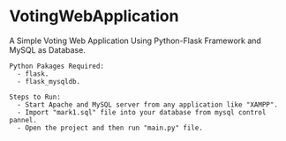 # VotingWebApplication
A Simple Voting Web Application Using Python-Flask Framework and MySQL as Database.

    Python Pakages Required:
      - flask.
      - flask_mysqldb.
      
    Steps to Run:
      - Start Apache and MySQL server from any application like "XAMPP".
      - Import "mark1.sql" file into your database from mysql control pannel.
      - Open the project and then run "main.py" file.
